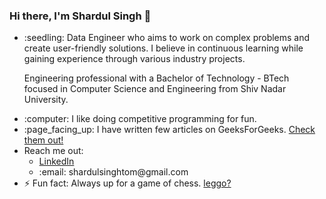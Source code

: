 <h3>Hi there, I'm Shardul Singh 👋 </h3>

<ul>
<li>:seedling: Data Engineer who aims to work on complex problems and create user-friendly solutions. I believe in continuous learning while gaining experience through various industry projects. 

Engineering professional with a Bachelor of Technology - BTech focused in Computer Science and Engineering from Shiv Nadar University. </li>
  <li>:computer: I like doing competitive programming for fun. </li>
<li>:page_facing_up: 
I have written few articles on GeeksForGeeks. <a href="https://auth.geeksforgeeks.org/user/shardul_singh_tomar/articles"> Check them out!</a>
</li>
  <li>Reach me out: <ul>
    <li><a href="https://www.linkedin.com/in/shardul-singh-95636916a/">LinkedIn</a></li>
    <li>:email: shardulsinghtom@gmail.com</li>
   </ul>
  <li>⚡ Fun fact: Always up for a game of chess. <a href="https://www.chess.com/member/shardul99">leggo?</a> </li>
